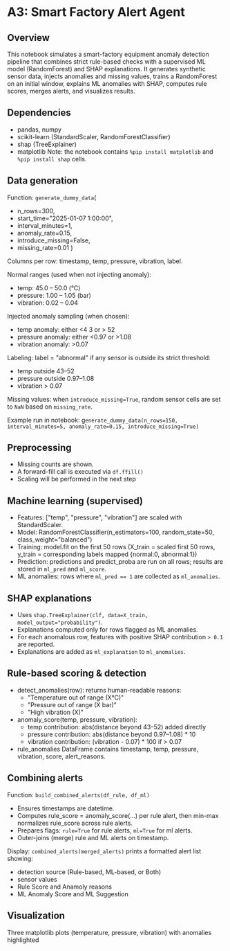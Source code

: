 # A3: Smart Factory Alert Agent

## Overview
This notebook simulates a smart-factory equipment anomaly detection pipeline that combines strict rule-based checks with a supervised ML model (RandomForest) and SHAP explanations. It generates synthetic sensor data, injects anomalies and missing values, trains a RandomForest on an initial window, explains ML anomalies with SHAP, computes rule scores, merges alerts, and visualizes results.

## Dependencies
- pandas, numpy
- scikit-learn (StandardScaler, RandomForestClassifier)
- shap (TreeExplainer)
- matplotlib
Note: the notebook contains `%pip install matplotlib` and `%pip install shap` cells.

## Data generation
Function: `generate_dummy_data`(
- n_rows=300,
- start_time="2025-01-07 1:00:00",
- interval_minutes=1,
- anomaly_rate=0.15,
- introduce_missing=False,
- missing_rate=0.01
)

Columns per row: timestamp, temp, pressure, vibration, label.

Normal ranges (used when not injecting anomaly):
- temp: 45.0 – 50.0 (°C)
- pressure: 1.00 – 1.05 (bar)
- vibration: 0.02 – 0.04

Injected anomaly sampling (when chosen):
- temp anomaly: either <4 3 or > 52
- pressure anomaly: either <0.97 or >1.08
- vibration anomaly: >0.07

Labeling: label = "abnormal" if any sensor is outside its strict threshold:
- temp outside 43–52
- pressure outside 0.97–1.08
- vibration > 0.07

Missing values: when `introduce_missing=True`, random sensor cells are set to `NaN` based on `missing_rate`.

Example run in notebook: g`enerate_dummy_data(n_rows=150, interval_minutes=5, anomaly_rate=0.15, introduce_missing=True)`

## Preprocessing
- Missing counts are shown.
- A forward-fill call is executed via `df.ffill()`
- Scaling will be performed in the next step

## Machine learning (supervised)
- Features: ["temp", "pressure", "vibration"] are scaled with StandardScaler.
- Model: RandomForestClassifier(n_estimators=100, random_state=50, class_weight="balanced")
- Training: model.fit on the first 50 rows (X_train = scaled first 50 rows, y_train = corresponding labels mapped {normal:0, abnormal:1})
- Prediction: predictions and predict_proba are run on all rows; results are stored in `ml_pred` and `ml_score`.
- ML anomalies: rows where `ml_pred == 1` are collected as `ml_anomalies`.

## SHAP explanations
- Uses `shap.TreeExplainer(clf, data=X_train, model_output="probability")`.
- Explanations computed only for rows flagged as ML anomalies.
- For each anomalous row, features with positive SHAP contribution `> 0.1` are reported.
- Explanations are added as `ml_explanation` to `ml_anomalies`.

## Rule-based scoring & detection
- detect_anomalies(row): returns human-readable reasons:
  - "Temperature out of range (X°C)"
  - "Pressure out of range (X bar)"
  - "High vibration (X)"
- anomaly_score(temp, pressure, vibration):
  - temp contribution: abs(distance beyond 43–52) added directly
  - pressure contribution: abs(distance beyond 0.97–1.08) * 10
  - vibration contribution: (vibration - 0.07) * 100 if > 0.07
- rule_anomalies DataFrame contains timestamp, temp, pressure, vibration, score, alert_reasons.

## Combining alerts
Function: `build_combined_alerts(df_rule, df_ml)`
- Ensures timestamps are datetime.
- Computes rule_score = anomaly_score(...) per rule alert, then min-max normalizes rule_score across rule alerts.
- Prepares flags: `rule=True` for rule alerts, `ml=True` for ml alerts.
- Outer-joins (merge) rule and ML alerts on timestamp.

Display: `combined_alerts(merged_alerts)` prints a formatted alert list showing:
- detection source (Rule-based, ML-based, or Both)
- sensor values
- Rule Score and Anamoly reasons
- ML Anomaly Score and ML Suggestion 

## Visualization
Three matplotlib plots (temperature, pressure, vibration) with anomalies highlighted
